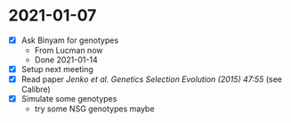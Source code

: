 # 2021-01-07
- [x] Ask Binyam for genotypes
    - From Lucman now
    - Done 2021-01-14
- [x] Setup next meeting 
- [x] Read paper _Jenko et al. Genetics Selection Evolution (2015) 47:55_ (see Calibre)
- [x] Simulate some genotypes
  - try some NSG genotypes maybe
